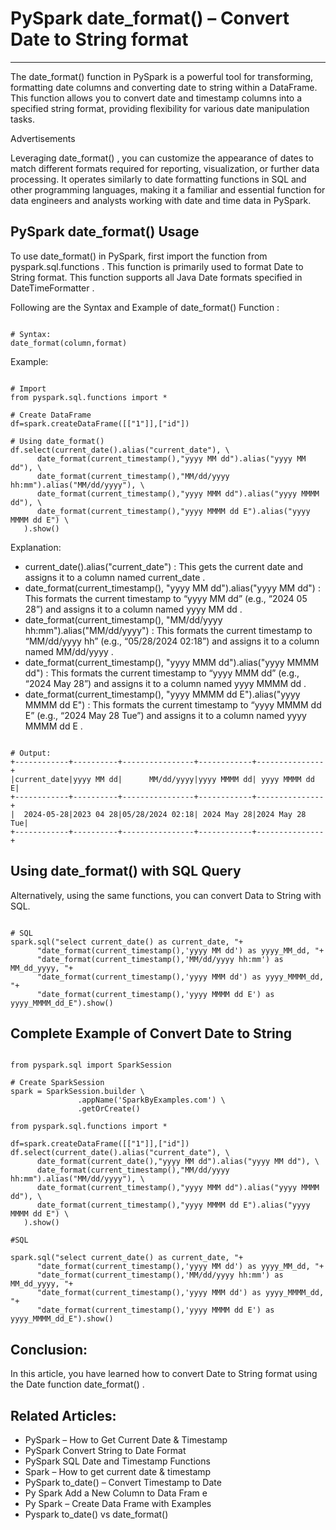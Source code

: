 # PySpark date_format() – Convert Date to String format

---

The date_format() function in PySpark is a powerful tool for transforming, formatting date columns and converting date to string within a DataFrame. This function allows you to convert date and timestamp columns into a specified string format, providing flexibility for various date manipulation tasks.

Advertisements

Leveraging date_format() , you can customize the appearance of dates to match different formats required for reporting, visualization, or further data processing. It operates similarly to date formatting functions in SQL and other programming languages, making it a familiar and essential function for data engineers and analysts working with date and time data in PySpark.

## PySpark date_format() Usage

To use date_format() in PySpark, first import the function from pyspark.sql.functions . This function is primarily used to format Date to String format. This function supports all Java Date formats specified in DateTimeFormatter .

Following are the Syntax and Example of date_format() Function :

```

# Syntax:  
date_format(column,format)

```

Example:

```

# Import
from pyspark.sql.functions import *

# Create DataFrame
df=spark.createDataFrame([["1"]],["id"])

# Using date_format()
df.select(current_date().alias("current_date"), \
      date_format(current_timestamp(),"yyyy MM dd").alias("yyyy MM dd"), \
      date_format(current_timestamp(),"MM/dd/yyyy hh:mm").alias("MM/dd/yyyy"), \
      date_format(current_timestamp(),"yyyy MMM dd").alias("yyyy MMMM dd"), \
      date_format(current_timestamp(),"yyyy MMMM dd E").alias("yyyy MMMM dd E") \
   ).show()

```

Explanation:
- current_date().alias("current_date") : This gets the current date and assigns it to a column named current_date .
- date_format(current_timestamp(), "yyyy MM dd").alias("yyyy MM dd") : This formats the current timestamp to “yyyy MM dd” (e.g., “2024 05 28”) and assigns it to a column named yyyy MM dd .
- date_format(current_timestamp(), "MM/dd/yyyy hh:mm").alias("MM/dd/yyyy") : This formats the current timestamp to “MM/dd/yyyy hh” (e.g., “05/28/2024 02:18”) and assigns it to a column named MM/dd/yyyy .
- date_format(current_timestamp(), "yyyy MMM dd").alias("yyyy MMMM dd") : This formats the current timestamp to “yyyy MMM dd” (e.g., “2024 May 28”) and assigns it to a column named yyyy MMMM dd .
- date_format(current_timestamp(), "yyyy MMMM dd E").alias("yyyy MMMM dd E") : This formats the current timestamp to “yyyy MMMM dd E” (e.g., “2024 May 28 Tue”) and assigns it to a column named yyyy MMMM dd E .

```

# Output:
+------------+----------+----------------+------------+---------------+
|current_date|yyyy MM dd|      MM/dd/yyyy|yyyy MMMM dd| yyyy MMMM dd E|
+------------+----------+----------------+------------+---------------+
|  2024-05-28|2023 04 28|05/28/2024 02:18| 2024 May 28|2024 May 28 Tue|
+------------+----------+----------------+------------+---------------+

```

## Using date_format() with SQL Query

Alternatively, using the same functions, you can convert Data to String with SQL.

```

# SQL
spark.sql("select current_date() as current_date, "+
      "date_format(current_timestamp(),'yyyy MM dd') as yyyy_MM_dd, "+
      "date_format(current_timestamp(),'MM/dd/yyyy hh:mm') as MM_dd_yyyy, "+
      "date_format(current_timestamp(),'yyyy MMM dd') as yyyy_MMMM_dd, "+
      "date_format(current_timestamp(),'yyyy MMMM dd E') as yyyy_MMMM_dd_E").show()

```

## Complete Example of Convert Date to String

```

from pyspark.sql import SparkSession

# Create SparkSession
spark = SparkSession.builder \
               .appName('SparkByExamples.com') \
               .getOrCreate()

from pyspark.sql.functions import *

df=spark.createDataFrame([["1"]],["id"])
df.select(current_date().alias("current_date"), \
      date_format(current_date(),"yyyy MM dd").alias("yyyy MM dd"), \
      date_format(current_timestamp(),"MM/dd/yyyy hh:mm").alias("MM/dd/yyyy"), \
      date_format(current_timestamp(),"yyyy MMM dd").alias("yyyy MMMM dd"), \
      date_format(current_timestamp(),"yyyy MMMM dd E").alias("yyyy MMMM dd E") \
   ).show()

#SQL

spark.sql("select current_date() as current_date, "+
      "date_format(current_timestamp(),'yyyy MM dd') as yyyy_MM_dd, "+
      "date_format(current_timestamp(),'MM/dd/yyyy hh:mm') as MM_dd_yyyy, "+
      "date_format(current_timestamp(),'yyyy MMM dd') as yyyy_MMMM_dd, "+
      "date_format(current_timestamp(),'yyyy MMMM dd E') as yyyy_MMMM_dd_E").show()

```

## Conclusion:

In this article, you have learned how to convert Date to String format using the Date function date_format() .

## Related Articles:
- PySpark – How to Get Current Date & Timestamp
- PySpark Convert String to Date Format
- PySpark SQL Date and Timestamp Functions
- Spark – How to get current date & timestamp
- PySpark to_date() – Convert Timestamp to Date
- Py Spark Add a New Column to Data Fram e
- Py Spark – Create Data Frame with Examples
- Pyspark to_date() vs date_format()

